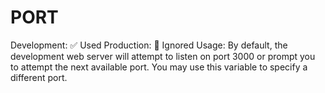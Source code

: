 # PORT

Development: ✅ Used
Production: 🚫 Ignored
Usage: By default, the development web server will attempt to listen on port 3000 or prompt you to attempt the next available port. You may use this variable to specify a different port.
